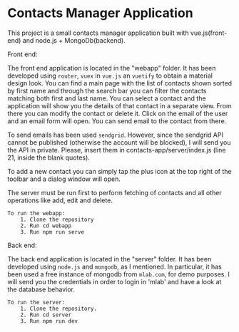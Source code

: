 # Contacts Manager Application

This project is a small contacts manager application built with vue.js(front-end) and node.js + MongoDb(backend).

Front end:

The front end application is located in the "webapp" folder. It has been developed using `router`, `vuex` in `vue.js` an `vuetify` to obtain a material design look. You can find a main page with the list of contacts shown sorted by first name and through the search bar you can filter the contacts matching both first and last name. You can select a contact and the application will show you the details of that contact in a separate view. From there you can modify the contact or delete it. Click on the email of the user and an email form will open. You can send email to the contact from there.

To send emails has been used `sendgrid`. However, since the sendgrid API cannot be published (otherwise the account will be blocked), I will send you the API in private. Please, insert them in contacts-app/server/index.js (line 21, inside the blank quotes). 

To add a new contact you can simply tap the plus icon at the top right of the toolbar and a dialog window will open.

The server must be run first to perform fetching of contacts and all other operations like add, edit and delete.
    
    To run the webapp:
        1. Clone the repository
        2. Run cd webapp
        3. Run npm run serve 

Back end:

The back end application is located in the "server" folder. It has been developed using `node.js` and `mongodb`, as I mentioned. In particular, it has been used a free instance of mongodb from `mlab.com`, for demo purposes. 
I will send you the credentials in order to login in 'mlab' and have a look at the database behavior. 

    To run the server:
        1. Clone the repository. 
        2. Run cd server
        3. Run npm run dev
